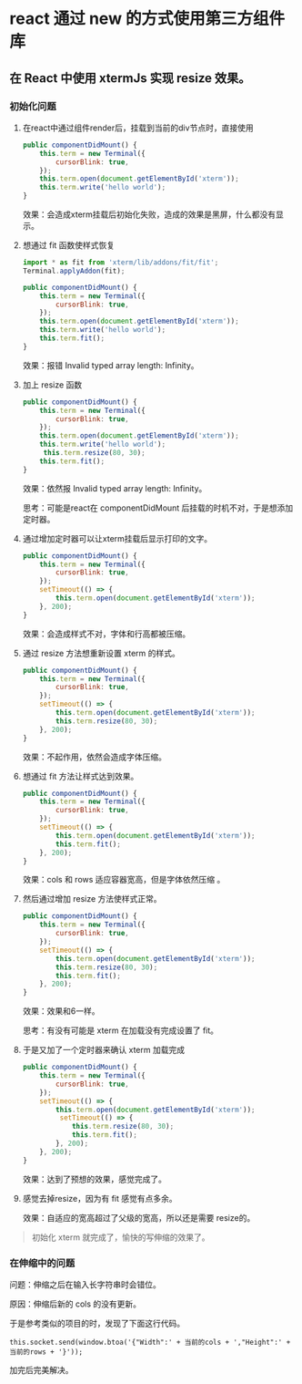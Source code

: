 # react 通过 new 的方式使用第三方组件库

## 在 React 中使用 xtermJs 实现 resize 效果。

### 初始化问题

1. 在react中通过组件render后，挂载到当前的div节点时，直接使用

   ```javascript
   public componentDidMount() {
       this.term = new Terminal({
           cursorBlink: true,
       });
       this.term.open(document.getElementById('xterm'));
       this.term.write('hello world');
   }
   ```

   效果：会造成xterm挂载后初始化失败，造成的效果是黑屏，什么都没有显示。

   

2. 想通过 fit 函数使样式恢复

   ```javascript
   import * as fit from 'xterm/lib/addons/fit/fit';
   Terminal.applyAddon(fit);
   
   public componentDidMount() {
       this.term = new Terminal({
           cursorBlink: true,
       });
       this.term.open(document.getElementById('xterm'));
       this.term.write('hello world');
       this.term.fit();
   }
   ```

   效果：报错 Invalid typed array length: Infinity。

   

3. 加上 resize 函数

   ```javascript
   public componentDidMount() {
       this.term = new Terminal({
           cursorBlink: true,
       });
       this.term.open(document.getElementById('xterm'));
       this.term.write('hello world');
        this.term.resize(80, 30);
       this.term.fit();
   }
   ```

   效果：依然报 Invalid typed array length: Infinity。

   思考：可能是react在 componentDidMount 后挂载的时机不对，于是想添加定时器。

   

4. 通过增加定时器可以让xterm挂载后显示打印的文字。

   ```javascript
   public componentDidMount() {
       this.term = new Terminal({
           cursorBlink: true,
       });
       setTimeout(() => {
           this.term.open(document.getElementById('xterm'));
       }, 200);
   }
   ```

   效果：会造成样式不对，字体和行高都被压缩。

   

5. 通过 resize 方法想重新设置 xterm 的样式。

   ```javascript
   public componentDidMount() {
       this.term = new Terminal({
           cursorBlink: true,
       });
       setTimeout(() => {
           this.term.open(document.getElementById('xterm'));
           this.term.resize(80, 30);
       }, 200);
   }
   ```

   效果：不起作用，依然会造成字体压缩。

   

6. 想通过 fit 方法让样式达到效果。

   ```javascript
   public componentDidMount() {
       this.term = new Terminal({
           cursorBlink: true,
       });
       setTimeout(() => {
           this.term.open(document.getElementById('xterm'));
           this.term.fit();
       }, 200);
   }
   ```

   效果：cols 和  rows 适应容器宽高，但是字体依然压缩 。

   

7. 然后通过增加 resize 方法使样式正常。

   ```javascript
   public componentDidMount() {
       this.term = new Terminal({
           cursorBlink: true,
       });
       setTimeout(() => {
           this.term.open(document.getElementById('xterm'));
           this.term.resize(80, 30);
           this.term.fit();
       }, 200);
   }
   ```

   效果：效果和6一样。

   思考：有没有可能是 xterm 在加载没有完成设置了 fit。

   

8. 于是又加了一个定时器来确认 xterm 加载完成

   ``` javascript
   public componentDidMount() {
       this.term = new Terminal({
           cursorBlink: true,
       });
       setTimeout(() => {
           this.term.open(document.getElementById('xterm'));
            setTimeout(() => {
               this.term.resize(80, 30);
               this.term.fit();
           }, 200);
       }, 200);
   }
   ```

   效果：达到了预想的效果，感觉完成了。

   

9. 感觉去掉resize，因为有 fit 感觉有点多余。

   效果：自适应的宽高超过了父级的宽高，所以还是需要 resize的。



> 初始化 xterm 就完成了，愉快的写伸缩的效果了。



### 在伸缩中的问题

问题：伸缩之后在输入长字符串时会错位。

原因：伸缩后新的 cols 的没有更新。

于是参考类似的项目的时，发现了下面这行代码。

``` javasc
this.socket.send(window.btoa('{"Width":' + 当前的cols + ',"Height":' + 当前的rows + '}'));
```

加完后完美解决。



